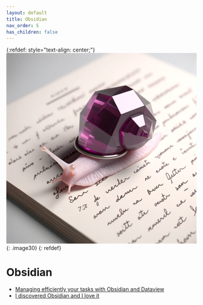 ```yaml
---
layout: default
title: Obsidian
nav_order: 5
has_children: false
---
```

{:refdef: style="text-align: center;"}
  ![Obsidian](../assets/2023/ObsidianLazysnail.png){: .image30}
{: refdef}

# Obsidian

- [Managing efficiently your tasks with Obsidian and Dataview](/obsidian/Obsdian-dataview-tasks)
- [I discovered Obsidian and I love it](/obsidian/Obsidian)